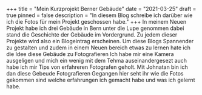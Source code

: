 +++
title = "Mein Kurzprojekt Berner Gebäude"
date = "2021-03-25"
draft = true
pinned = false
description = "In diesem Blog schreibe ich darüber wie ich die Fotos für mein Projekt geschossen habe."
+++
In meinem Neuen Projekt habe ich drei Gebäude in Bern unter die Lupe genommen dabei stand die Geschichte der Gebäude im Vordergrund. Zu jedem dieser Projekte wird also ein Blogeintrag erscheinen. Um diese Blogs Spannender zu gestalten und zudem in einem Neuen bereich etwas zu lernen hate ich die Idee diese Gebäude zu Fotografieren Ich habe mir eine Kamera ausgeligen und mich ein wenig mit dem Tehma auseinandergesezt auch habe ich mir Tips von erfahreren Fotografen geholt. Mit Johnatan bin ich dan diese Gebeude Fotografieren Gegangen hier seht ihr wie die Fotos gekommen sind welche erfahrungen ich gemacht habe und was ich gelernt habe.